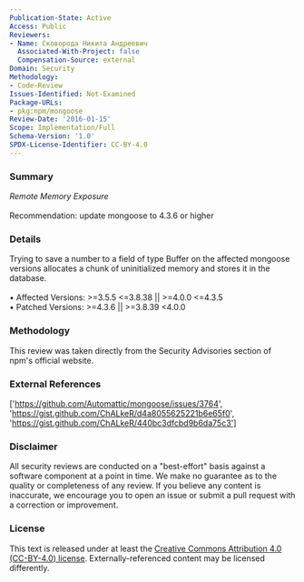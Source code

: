 ```yaml
---
Publication-State: Active
Access: Public
Reviewers:
- Name: Сковорода Никита Андреевич
  Associated-With-Project: false
  Compensation-Source: external
Domain: Security
Methodology:
- Code-Review
Issues-Identified: Not-Examined
Package-URLs:
- pkg:npm/mongoose
Review-Date: '2016-01-15'
Scope: Implementation/Full
Schema-Version: '1.0'
SPDX-License-Identifier: CC-BY-4.0
---
```

### Summary
*Remote Memory Exposure*<br><br>Recommendation: update mongoose to 4.3.6 or higher
### Details
Trying to save a number to a field of type Buffer on the affected mongoose versions allocates a chunk of uninitialized memory and stores it in the database.
<br><br>• Affected Versions: >=3.5.5 <=3.8.38 || >=4.0.0 <=4.3.5
<br>• Patched Versions: >=4.3.6 || >=3.8.39 <4.0.0
### Methodology
This review was taken directly from the Security Advisories section of npm's official website.
### External References
['https://github.com/Automattic/mongoose/issues/3764', 'https://gist.github.com/ChALkeR/d4a8055625221b6e65f0', 'https://gist.github.com/ChALkeR/440bc3dfcbd9b6da75c3']
### Disclaimer
All security reviews are conducted on a "best-effort" basis against a software component at a point in time. We make no guarantee as to the quality or completeness of any review. If you believe any content is inaccurate, we encourage you to open an issue or submit a pull request with a correction or improvement.
### License
This text is released under at least the [Creative Commons Attribution 4.0 (CC-BY-4.0) license](https://creativecommons.org/licenses/by/4.0/legalcode.txt). Externally-referenced content may be licensed differently.

